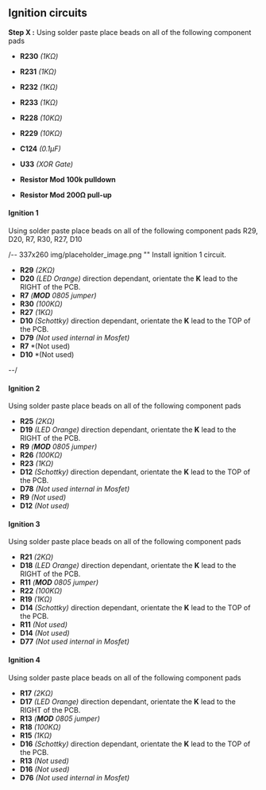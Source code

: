 ## Ignition circuits ####
**Step X :**
Using solder paste place beads on all of the following component pads

- **R230** *(1K&ohm;)*
- **R231** *(1K&ohm;)*
- **R232** *(1K&ohm;)*
- **R233** *(1K&ohm;)*
- **R228** *(10K&ohm;)*
- **R229** *(10K&ohm;)*
- **C124** *(0.1µF)* 
- **U33**  *(XOR Gate)*

- **Resistor Mod 100k pulldown**	
- **Resistor Mod 200Ω pull-up**	

 
#### Ignition 1 ####
Using solder paste place beads on all of the following component pads R29, D20, R7, R30, R27, D10 

/-- 337x260 img/placeholder_image.png "" Install ignition 1 circuit. 

- **R29** *(2K&ohm;)*
- **D20** *(LED Orange)* direction dependant, orientate the **K** lead to the RIGHT of the PCB.
- **R7**  *(**MOD** 0805 jumper)*
- **R30** *(100K&ohm;)*
- **R27** *(1K&ohm;)*
- **D10** *(Schottky)* direction dependant, orientate the **K** lead to the TOP of the PCB.
- **D79** *(Not used internal in Mosfet)*
- **R7**  *(Not used)
- **D10** *(Not used)

--/

#### Ignition 2 ####
Using solder paste place beads on all of the following component pads

- **R25** *(2K&ohm;)*
- **D19** *(LED Orange)* direction dependant, orientate the **K** lead to the RIGHT of the PCB.
- **R9**  *(**MOD** 0805 jumper)*
- **R26** *(100K&ohm;)*
- **R23** *(1K&ohm;)*
- **D12** *(Schottky)* direction dependant, orientate the **K** lead to the TOP of the PCB.
- **D78** *(Not used internal in Mosfet)*
- **R9**  *(Not used)*
- **D12** *(Not used)*

#### Ignition 3 ####
Using solder paste place beads on all of the following component pads

- **R21** *(2K&ohm;)*
- **D18** *(LED Orange)* direction dependant, orientate the **K** lead to the RIGHT of the PCB.
- **R11** *(**MOD** 0805 jumper)*
- **R22** *(100K&ohm;)*
- **R19** *(1K&ohm;)*
- **D14** *(Schottky)* direction dependant, orientate the **K** lead to the TOP of the PCB.
- **R11** *(Not used)*
- **D14** *(Not used)*
- **D77** *(Not used internal in Mosfet)*

#### Ignition 4 ####
Using solder paste place beads on all of the following component pads

- **R17** *(2K&ohm;)*
- **D17** *(LED Orange)* direction dependant, orientate the **K** lead to the RIGHT of the PCB.
- **R13** *(**MOD** 0805 jumper)*
- **R18** *(100K&ohm;)*
- **R15** *(1K&ohm;)*
- **D16** *(Schottky)* direction dependant, orientate the **K** lead to the TOP of the PCB.
- **R13** *(Not used)*
- **D16** *(Not used)*
- **D76** *(Not used internal in Mosfet)*

